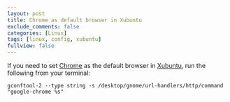 ```yaml
---
layout: post
title: Chrome as default browser in Xubuntu
exclude_comments: false
categories: [Linux]
tags: [linux, config, xubuntu]
fullview: false
---
```


If you need to set [Chrome](https://www.google.com/chrome/browser/desktop/) as the default browser in [Xubuntu](http://xubuntu.org/), run the following from your terminal:

~~~
gconftool-2 --type string -s /desktop/gnome/url-handlers/http/command "google-chrome %s"
~~~
